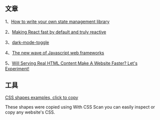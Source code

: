 ## 文章
1、[How to write your own state management library](https://judehunter.dev/blog/how-to-write-your-own-state-management-library)

2、[Making React fast by default and truly reactive](https://legendapp.com/open-source/legend-state/)

3、[dark-mode-toggle](https://github.com/anatoliygatt/dark-mode-toggle)

4、[The new wave of Javascript web frameworks](https://frontendmastery.com/posts/the-new-wave-of-javascript-web-frameworks/)

5、[Will Serving Real HTML Content Make A Website Faster? Let's Experiment!](https://blog.webpagetest.org/posts/will-html-content-make-site-faster/)

## 工具

[CSS shapes examples, click to copy](https://getcssscan.com/css-shapes)

These shapes were copied using With CSS Scan you can easily inspect or copy any website's CSS.